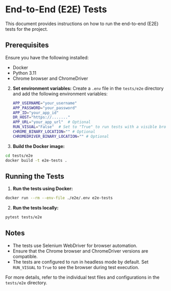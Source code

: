 # End-to-End (E2E) Tests

This document provides instructions on how to run the end-to-end (E2E) tests for the project.

## Prerequisites

Ensure you have the following installed:

- Docker
- Python 3.11
- Chrome browser and ChromeDriver


2. **Set environment variables:**
  Create a `.env` file in the `tests/e2e` directory and add the following environment variables:

    ```sh
    APP_USERNAME="your_username"
    APP_PASSWORD="your_password"
    APP_ID="your_app_id"
    DR_HOST="https://......."
    APP_URL="your_app_url"  # Optional
    RUN_VISUAL="False"  # Set to "True" to run tests with a visible browser
    CHROME_BINARY_LOCATION="" # Optional
    CHROMEDRIVER_BINARY_LOCATION="" # Optional
    ```

3. **Build the Docker image:**

  ```sh
  cd tests/e2e
  docker build -t e2e-tests .
  ```

## Running the Tests

1. **Run the tests using Docker:**

  ```sh
  docker run --rm --env-file ./e2e/.env e2e-tests
  ```

2. **Run the tests locally:**

  ```sh
  pytest tests/e2e
  ```

## Notes

- The tests use Selenium WebDriver for browser automation.
- Ensure that the Chrome browser and ChromeDriver versions are compatible.
- The tests are configured to run in headless mode by default. Set `RUN_VISUAL` to `True` to see the browser during test execution.

For more details, refer to the individual test files and configurations in the `tests/e2e` directory.
